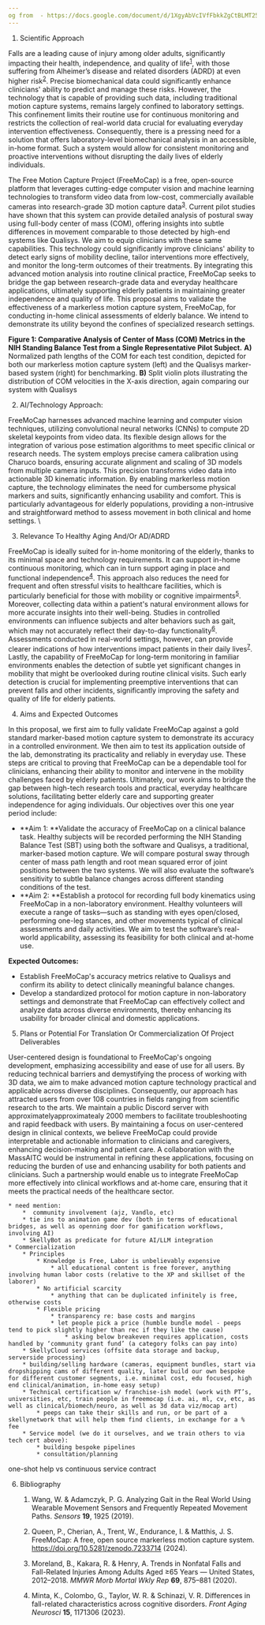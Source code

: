 ```yaml
---
og from  - https://docs.google.com/document/d/1XgyAbVcIVfFbkkZgCtBLMT25QkjJ5JWoTLaRjz3GVKo/edit
---
```





1. Scientific Approach

Falls are a leading cause of injury among older adults, significantly impacting their health, independence, and quality of life<sup><a href="https://www.zotero.org/google-docs/?3dgvN7">1</a></sup>, with those suffering from Alheimer’s disease and related disorders (ADRD) at even higher risk<sup><a href="https://www.zotero.org/google-docs/?XdT4hT">2</a></sup>. Precise biomechanical data could significantly enhance clinicians' ability to predict and manage these risks. However, the technology that is capable of providing such data, including traditional motion capture systems, remains largely confined to laboratory settings. This confinement limits their routine use for continuous monitoring and restricts the collection of real-world data crucial for evaluating everyday intervention effectiveness. Consequently, there is a pressing need for a solution that offers laboratory-level biomechanical analysis in an accessible, in-home format. Such a system would allow for consistent monitoring and proactive interventions without disrupting the daily lives of elderly individuals.

The Free Motion Capture Project (FreeMoCap) is a free, open-source platform that leverages cutting-edge computer vision and machine learning technologies to transform video data from low-cost, commercially available cameras into research-grade 3D motion capture data<sup><a href="https://www.zotero.org/google-docs/?JFDmJQ">3</a></sup>. Current pilot studies have shown that this system can provide detailed analysis of postural sway using full-body center of mass (COM), offering insights into subtle differences in movement comparable to those detected by high-end systems like Qualisys. We aim to equip clinicians with these same capabilities. This technology could significantly improve clinicians' ability to detect early signs of mobility decline, tailor interventions more effectively, and monitor the long-term outcomes of their treatments. By integrating this advanced motion analysis into routine clinical practice, FreeMoCap seeks to bridge the gap between research-grade data and everyday healthcare applications, ultimately supporting elderly patients in maintaining greater independence and quality of life. This proposal aims to validate the effectiveness of a markerless motion capture system, FreeMoCap, for conducting in-home clinical assessments of elderly balance. We intend to demonstrate its utility beyond the confines of specialized research settings. 

**Figure 1: Comparative Analysis of Center of Mass (COM) Metrics in the NIH Standing Balance Test from a Single Representative Pilot Subject.** **A)** Normalized path lengths of the COM for each test condition, depicted for both our markerless motion capture system (left) and the Qualisys marker-based system (right) for benchmarking. **B)** Split violin plots illustrating the distribution of COM velocities in the X-axis direction, again comparing our system with Qualisys



2. AI/Technology Approach:

FreeMoCap harnesses advanced machine learning and computer vision techniques, utilizing convolutional neural networks (CNNs) to compute 2D skeletal keypoints from video data. Its flexible design allows for the integration of various pose estimation algorithms to meet specific clinical or research needs. The system employs precise camera calibration using Charuco boards, ensuring accurate alignment and scaling of 3D models from multiple camera inputs. This precision transforms video data into actionable 3D kinematic information. By enabling markerless motion capture, the technology eliminates the need for cumbersome physical markers and suits, significantly enhancing usability and comfort. This is particularly advantageous for elderly populations, providing a non-intrusive and straightforward method to assess movement in both clinical and home settings. \




3. Relevance To Healthy Aging And/Or AD/ADRD

FreeMoCap is ideally suited for in-home monitoring of the elderly, thanks to its minimal space and technology requirements. It can support in-home continuous monitoring, which can in turn support aging in place and functional independence<sup><a href="https://www.zotero.org/google-docs/?CKwkCR">4</a></sup>. This approach also reduces the need for frequent and often stressful visits to healthcare facilities, which is particularly beneficial for those with mobility or cognitive impairments<sup><a href="https://www.zotero.org/google-docs/?32wUvS">5</a></sup>. Moreover, collecting data within a patient's natural environment allows for more accurate insights into their well-being. Studies in controlled environments can influence subjects and alter behaviors such as gait, which may not accurately reflect their day-to-day functionality<sup><a href="https://www.zotero.org/google-docs/?D1tmsx">6</a></sup>. Assessments conducted in real-world settings, however, can provide clearer indications of how interventions impact patients in their daily lives<sup><a href="https://www.zotero.org/google-docs/?XGTvsX">7</a></sup>. Lastly, the capability of FreeMoCap for long-term monitoring in familiar environments enables the detection of subtle yet significant changes in mobility that might be overlooked during routine clinical visits. Such early detection is crucial for implementing preemptive interventions that can prevent falls and other incidents, significantly improving the safety and quality of life for elderly patients.



4. Aims and Expected Outcomes

In this proposal, we first aim to fully validate FreeMoCap against a gold standard marker-based motion capture system to demonstrate its accuracy in a controlled environment. We then aim to test its application outside of the lab, demonstrating its practicality and reliably in everyday use. These steps are critical to proving that FreeMoCap can be a dependable tool for clinicians, enhancing their ability to monitor and intervene in the mobility challenges faced by elderly patients. Ultimately, our work aims to bridge the gap between high-tech research tools and practical, everyday healthcare solutions, facilitating better elderly care and supporting greater independence for aging individuals. Our objectives over this one year period include:



* **Aim 1: **Validate the accuracy of FreeMoCap on a clinical balance task. Healthy subjects will be recorded performing the NIH Standing Balance Test (SBT) using both the software and Qualisys, a traditional, marker-based motion capture. We will compare postural sway through center of mass path length and root mean squared error of joint positions between the two systems. We will also evaluate the software’s sensitivity to subtle balance changes across different standing conditions of the test.  
* **Aim 2: **Establish a protocol for recording full body kinematics using FreeMoCap in a non-laboratory environment. Healthy volunteers will execute a range of tasks—such as standing with eyes open/closed, performing one-leg stances, and other movements typical of clinical assessments and daily activities. We aim to test the software’s real-world applicability, assessing its feasibility for both clinical and at-home use. 

**Expected Outcomes:**



* Establish FreeMoCap's accuracy metrics relative to Qualisys and confirm its ability to detect clinically meaningful balance changes.
* Develop a standardized protocol for motion capture in non-laboratory settings and demonstrate that FreeMoCap can effectively collect and analyze data across diverse environments, thereby enhancing its usability for broader clinical and domestic applications.
5. Plans or Potential For Translation Or Commercialization Of Project Deliverables

User-centered design is foundational to FreeMoCap's ongoing development, emphasizing accessibility and ease of use for all users. By reducing technical barriers and demystifying the process of working with 3D data, we aim to make advanced motion capture technology practical and applicable across diverse disciplines. Consequently, our approach has attracted users from over 108 countries in fields ranging from scientific research to the arts. We maintain a public Discord server with approximatelyapproximatealy 2000 members to facilitate troubleshooting and rapid feedback with users. By maintaining a focus on user-centered design in clinical contexts, we believe FreeMoCap could provide interpretable and actionable information to clinicians and caregivers, enhancing decision-making and patient care. A collaboration with the MassAITC would be instrumental in refining these applications, focusing on reducing the burden of use and enhancing usability for both patients and clinicians. Such a partnership would enable us to integrate FreeMoCap more effectively into clinical workflows and at-home care, ensuring that it meets the practical needs of the healthcare sector.



    * need mention:
        *  community involvement (ajz, Vandlo, etc)
        * tie ins to animation game dev (both in terms of educational bridges, as well as openning door for gamification workflows, involving AI)
        * SkellyBot as predicate for future AI/LLM integration
    * Commercialization 
        * Principles
            * Knowledge is Free, Labor is unbelievably expensive 
                * all educational content is free forever, anything involving human labor costs (relative to the XP and skillset of the laborer)
            * No artificial scarcity
                * anything that can be duplicated infinitely is free, otherwise costs
            * Flexible pricing 
                * transparency re: base costs and margins
                * let people pick a price (humble bundle model - peeps tend to pick slightly higher than rec if they like the cause) 
                    * asking below breakeven requires application, costs handled by ‘community grant fund’ (a category folks can pay into)
        * SkellyCloud services (offsite data storage and backup, serverside processing)
        * building/selling hardware (cameras, equipment bundles, start via dropshipping cams of different quality, later build our own bespoke for different customer segments, i.e. minimal cost, edu focused, high end clinical/animation, in-home easy setup)
        * Technical certification w/ franchise-ish model (work with PT’s, universities, etc, train people in freemocap (i.e. ai, ml, cv, etc, as well as clinical/biomech/neuro, as well as 3d data viz/mocap art) 
            * peeps can take their skills and run, or be part of a skellynetwork that will help them find clients, in exchange for a % fee
        * Service model (we do it ourselves, and we train others to via tech cert above):
            * building bespoke pipelines
            * consultation/planning

one-shot help vs continuous service contract





6. Bibliography

    1.	Wang, W. & Adamczyk, P. G. Analyzing Gait in the Real World Using Wearable Movement Sensors and Frequently Repeated Movement Paths. _Sensors_ **19**, 1925 (2019).


    2.	Queen, P., Cherian, A., Trent, W., Endurance, I. & Matthis, J. S. FreeMoCap: A free, open source markerless motion capture system. https://doi.org/10.5281/zenodo.7233714 (2024).


    3.	Moreland, B., Kakara, R. & Henry, A. Trends in Nonfatal Falls and Fall-Related Injuries Among Adults Aged ≥65 Years — United States, 2012–2018. _MMWR Morb Mortal Wkly Rep_ **69**, 875–881 (2020).


    4.	Minta, K., Colombo, G., Taylor, W. R. & Schinazi, V. R. Differences in fall-related characteristics across cognitive disorders. _Front Aging Neurosci_ **15**, 1171306 (2023).
